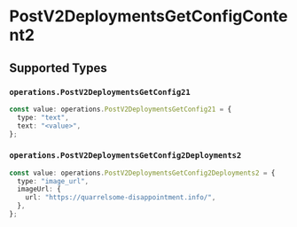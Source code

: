 # PostV2DeploymentsGetConfigContent2


## Supported Types

### `operations.PostV2DeploymentsGetConfig21`

```typescript
const value: operations.PostV2DeploymentsGetConfig21 = {
  type: "text",
  text: "<value>",
};
```

### `operations.PostV2DeploymentsGetConfig2Deployments2`

```typescript
const value: operations.PostV2DeploymentsGetConfig2Deployments2 = {
  type: "image_url",
  imageUrl: {
    url: "https://quarrelsome-disappointment.info/",
  },
};
```

